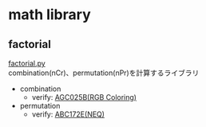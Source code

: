 # math library

## factorial
[factorial.py]()  
combination(nCr)、permutation(nPr)を計算するライブラリ
* combination
    * verify: [AGC025B(RGB Coloring)](https://atcoder.jp/contests/agc025/tasks/agc025_b)
* permutation
    * verify: [ABC172E(NEQ)](https://atcoder.jp/contests/abc172/tasks/abc172_e)